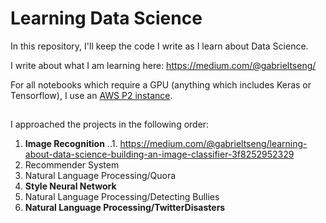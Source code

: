 # Learning Data Science 

In this repository, I'll keep the code I write as I learn about Data Science. 

I write about what I am learning here: 
https://medium.com/@gabrieltseng/

For all notebooks which require a GPU (anything which includes Keras or Tensorflow), I use an [AWS P2 instance](https://aws.amazon.com/ec2/instance-types/p2/). 

## 
I approached the projects in the following order: 

1. **Image Recognition**
..1. https://medium.com/@gabrieltseng/learning-about-data-science-building-an-image-classifier-3f8252952329
2. Recommender System 
3. Natural Language Processing/Quora
4. **Style Neural Network** 
5. Natural Language Processing/Detecting Bullies
6. **Natural Language Processing/TwitterDisasters**


